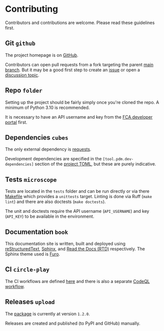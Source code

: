 # Contributing

Contributors and contributions are welcome. Please read these guidelines first.

## Git `github`

The project homepage is on [GitHub](https://github.com/sr-murthy/financial-services-register-api).

Contributors can open pull requests from a fork targeting the parent [main branch](https://github.com/sr-murthy/financial-services-register-api/tree/main). But it may be a good first step to create an [issue](https://github.com/sr-murthy/financial-services-register-api/issues) or open a [discussion topic](https://github.com/sr-murthy/financial-services-register-api/discussions).

## Repo `folder`

Setting up the project should be fairly simply once you're cloned the repo. A minimum of Python 3.10 is recommended.

It is necessary to have an API username and key from the [FCA developer portal](https://register.fca.org.uk/Developer/ShAPI_LoginPage?ec=302&startURL=%2FDeveloper%2Fs%2F#) first.

## Dependencies `cubes`

The only external dependency is [requests](https://requests.readthedocs.io/en/latest/).

Development dependencies are specified in the `[tool.pdm.dev-dependencies]` section of the [project TOML](https://github.com/sr-murthy/financial-services-register-api/blob/main/pyproject.toml), but these are purely indicative.

## Tests `microscope`

Tests are located in the `tests` folder and can be run directly or via there [Makefile](https://github.com/sr-murthy/financial-services-register-api/blob/main/Makefile) which provides a `unittests` target. Linting is done via Ruff (`make lint`) and there are also doctests (`make doctests`).

The unit and doctests require the API username (`API_USERNAME`) and key (`API_KEY`) to be available in the environment.

## Documentation `book`

This documentation site is written, built and deployed using [reStructuredText](https://docutils.sourceforge.io/rst.html), [Sphinx](https://www.sphinx-doc.org/en/master/), and [Read the Docs (RTD)](https://readthedocs.org/) respectively. The Sphinx theme used is
[Furo](https://github.com/pradyunsg/furo).

## CI `circle-play`

The CI workflows are defined [here](https://github.com/sr-murthy/financial-services-register-api/blob/main/.github/workflows/ci.yml)
and there is also a separate [CodeQL workflow](https://github.com/sr-murthy/financial-services-register-api/blob/main/.github/workflows/codeql-analysis.yml).

## Releases `upload`

The [package](https://pypi.org/project/financial-services-register-api/) is currently at version `1.2.0`.

Releases are created and published (to PyPI and GitHub) manually.
